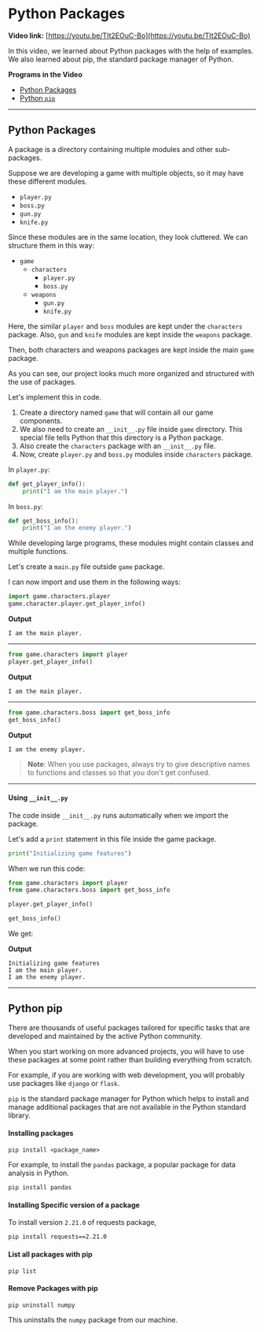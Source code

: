 # Python Packages

**Video link:** [https://youtu.be/TIt2EOuC-Bo](https://youtu.be/TIt2EOuC-Bo)

 In this video, we learned about Python packages with the help of examples. We also learned about pip, the standard package manager of Python.

**Programs in the Video**

- [Python Packages](#python-packages-1)
- [Python `pip`](#python-pip)

---

## Python Packages
A package is a directory containing multiple modules and other sub-packages.

Suppose we are developing a game with multiple objects, so it may have these different modules.
- `player.py`
- `boss.py`
- `gun.py`
- `knife.py`

Since these modules are in the same location, they look cluttered. We can structure them in this way:

- `game`
    - `characters`
        - `player.py`
        - `boss.py`
    - `weapons`
        - `gun.py`
        - `knife.py`

Here, the similar `player` and `boss` modules are kept under the `characters` package. Also, `gun` and `knife` modules are kept inside the `weapons` package.

Then, both characters and weapons packages are kept inside the main `game` package.

As you can see, our project looks much more organized and structured with the use of packages.

Let's implement this in code.

1. Create a directory named `game` that will contain all our game components.
2. We also need to create an `__init__.py` file inside `game` directory. This special file tells Python that this directory is a Python package.
3. Also create the `characters` package with an `__init__.py` file.
4. Now, create `player.py` and `boss.py` modules inside `characters` package.

In `player.py`:

```python
def get_player_info():
    print("I am the main player.")
```

In `boss.py`:

```python
def get_boss_info():
    print("I am the enemy player.")
```

While developing large programs, these modules might contain classes and multiple functions.

Let's create a `main.py` file outside `game` package.

I can now import and use them in the following ways:

```python
import game.characters.player
game.character.player.get_player_info()
```

**Output**
```
I am the main player.
```

---

```python
from game.characters import player
player.get_player_info()
```

**Output**
```
I am the main player.
```

---

```python
from game.characters.boss import get_boss_info
get_boss_info()
```

**Output**
```
I am the enemy player.
```

>**Note**: When you use packages, always try to give descriptive names to functions and classes so that you don't get confused.

---

#### Using `__init__.py`
The code inside `__init__.py` runs automatically when we import the package.

Let's add a `print` statement in this file inside the game package.

```python
print("Initializing game features")
```

When we run this code:
```python
from game.characters import player
from game.characters.boss import get_boss_info

player.get_player_info()

get_boss_info()
```

We get:

**Output**
```
Initializing game features
I am the main player.
I am the enemy player.
```

---

## Python pip
There are thousands of useful packages tailored for specific tasks that are developed and maintained by the active Python community.

When you start working on more advanced projects, you will have to use these packages at some point rather than building everything from scratch.

For example, if you are working with web development, you will probably use packages like `django` or `flask`.

`pip` is the standard package manager for Python which helps to install and manage additional packages that are not available in the Python standard library. 

#### Installing packages

```console
pip install <package_name>
```

For example, to install the `pandas` package, a popular package for data analysis in Python.

```console
pip install pandas
```

#### Installing Specific version of a package

To install version `2.21.0` of requests package,

```console
pip install requests==2.21.0
```

#### List all packages with pip

```console
pip list
```

#### Remove Packages with pip

```console
pip uninstall numpy
```

This uninstalls the `numpy` package from our machine.